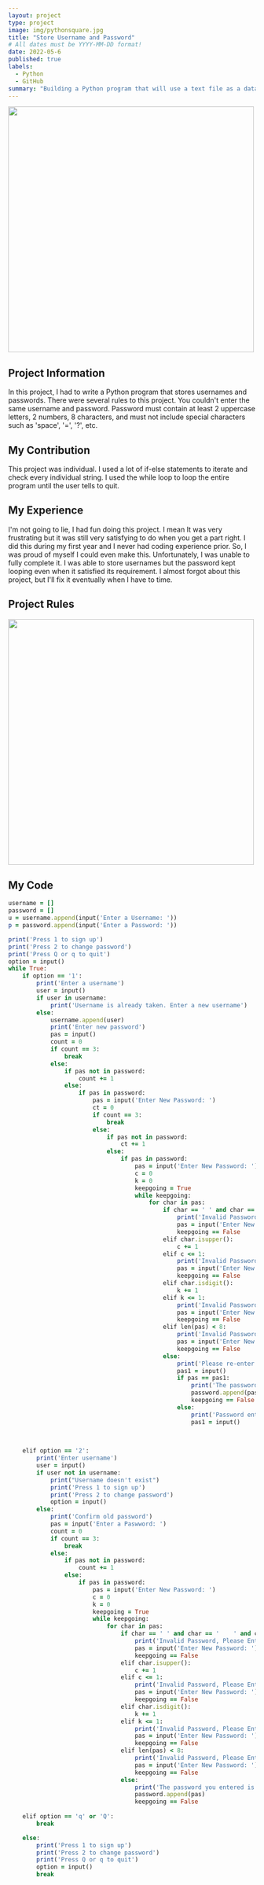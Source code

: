 ```yaml
---
layout: project
type: project
image: img/pythonsquare.jpg
title: "Store Username and Password"
# All dates must be YYYY-MM-DD format!
date: 2022-05-6
published: true
labels:
  - Python
  - GitHub
summary: "Building a Python program that will use a text file as a database to store username and password."
---
```


<img class="img-fluid" src="../img/python.jpg" width="500">

<h2> Project Information </h2>
In this project, I had to write a Python program that stores usernames and passwords. There were several rules to this project. You couldn't enter the same username and password. Password must contain at least 2 uppercase letters, 2 numbers, 8 characters, and must not include special characters such as 'space', '=', '?', etc. 
<h2> My Contribution </h2>
This project was individual. I used a lot of if-else statements to iterate and check every individual string. I used the while loop to loop the entire program until the user tells to quit. 

<h2> My Experience </h2>
I'm not going to lie, I had fun doing this project. I mean It was very frustrating but it was still very satisfying to do when you get a part right. I did this during my first year and I never had coding experience prior. So, I was proud of myself I could even make this. Unfortunately, I was unable to fully complete it. I was able to store usernames but the password kept looping even when it satisfied its requirement. I almost forgot about this project, but I'll fix it eventually when I have to time. 

## Project Rules
<img class="img-fluid" src="../img/PythonQuestion.png" width="500">

## My Code
```ruby
username = []
password = []
u = username.append(input('Enter a Username: '))
p = password.append(input('Enter a Password: '))

print('Press 1 to sign up')
print('Press 2 to change password')
print('Press Q or q to quit')
option = input()
while True:
    if option == '1':
        print('Enter a username')
        user = input()
        if user in username:
            print('Username is already taken. Enter a new username')
        else:
            username.append(user)
            print('Enter new password')
            pas = input()
            count = 0
            if count == 3:
                break
            else:
                if pas not in password:
                    count += 1
                else:
                    if pas in password:
                        pas = input('Enter New Password: ')
                        ct = 0
                        if count == 3:
                            break
                        else:
                            if pas not in password:
                                ct += 1
                            else:
                                if pas in password:
                                    pas = input('Enter New Password: ')
                                    c = 0
                                    k = 0
                                    keepgoing = True
                                    while keepgoing:
                                        for char in pas:
                                            if char == ' ' and char == '    ' and char == '=' and char == '?':
                                                print('Invalid Password, Please Enter a new password.')
                                                pas = input('Enter New Password: ')
                                                keepgoing == False
                                            elif char.isupper():
                                                c += 1
                                            elif c <= 1:
                                                print('Invalid Password, Please Enter a new password.')
                                                pas = input('Enter New Password: ')
                                                keepgoing == False
                                            elif char.isdigit():
                                                k += 1
                                            elif k <= 1:
                                                print('Invalid Password, Please Enter a new password.')
                                                pas = input('Enter New Password: ')
                                                keepgoing == False
                                            elif len(pas) < 8:
                                                print('Invalid Password, Please Enter a new password.')
                                                pas = input('Enter New Password: ')
                                                keepgoing == False
                                            else:
                                                print('Please re-enter your password')
                                                pas1 = input()
                                                if pas == pas1:
                                                    print('The password you entered is valid')
                                                    password.append(pas)  
                                                    keepgoing == False
                                                else:
                                                    print('Password entered not the same. Please reenter your password')
                                                    pas1 = input()
            
        

    elif option == '2':
        print('Enter username')
        user = input()
        if user not in username:
            print("Username doesn't exist")
            print('Press 1 to sign up')
            print('Press 2 to change password')
            option = input()
        else:
            print('Confirm old password')
            pas = input('Enter a Paswword: ')
            count = 0
            if count == 3:
                break
            else:
                if pas not in password:
                    count += 1
                else:
                    if pas in password:
                        pas = input('Enter New Password: ')
                        c = 0
                        k = 0
                        keepgoing = True
                        while keepgoing:
                            for char in pas:
                                if char == ' ' and char == '    ' and char == '=' and char == '?':
                                    print('Invalid Password, Please Enter a new password.')
                                    pas = input('Enter New Password: ')
                                    keepgoing == False
                                elif char.isupper():
                                    c += 1
                                elif c <= 1:
                                    print('Invalid Password, Please Enter a new password.')
                                    pas = input('Enter New Password: ')
                                    keepgoing == False
                                elif char.isdigit():
                                    k += 1
                                elif k <= 1:
                                    print('Invalid Password, Please Enter a new password.')
                                    pas = input('Enter New Password: ')
                                    keepgoing == False
                                elif len(pas) < 8:
                                    print('Invalid Password, Please Enter a new password.')
                                    pas = input('Enter New Password: ')
                                    keepgoing == False
                                else:                                    
                                    print('The password you entered is valid') 
                                    password.append(pas) 
                                    keepgoing == False
            
    elif option == 'q' or 'Q':
        break

    else:
        print('Press 1 to sign up')
        print('Press 2 to change password')
        print('Press Q or q to quit')
        option = input()
        break
```



